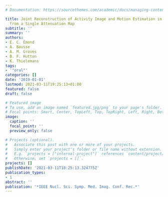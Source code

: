 ```yaml
---
# Documentation: https://sourcethemes.com/academic/docs/managing-content/

title: Joint Reconstruction of Activity Image and Motion Estimation in Dynamic PET
  from a Single Attenuation Map
subtitle: ''
summary: ''
authors:
- É. C. Émond
- A. Bousse
- A. M. Groves
- B. F. Hutton
- K. Thielemans
tags:
- '"oral"'
categories: []
date: '2019-01-01'
lastmod: 2021-03-11T19:25:13+01:00
featured: false
draft: false

# Featured image
# To use, add an image named `featured.jpg/png` to your page's folder.
# Focal points: Smart, Center, TopLeft, Top, TopRight, Left, Right, BottomLeft, Bottom, BottomRight.
image:
  caption: ''
  focal_point: ''
  preview_only: false

# Projects (optional).
#   Associate this post with one or more of your projects.
#   Simply enter your project's folder or file name without extension.
#   E.g. `projects = ["internal-project"]` references `content/project/deep-learning/index.md`.
#   Otherwise, set `projects = []`.
projects: []
publishDate: '2021-03-11T18:25:13.324775Z'
publication_types:
- 1
abstract: ''
publication: '*IEEE Nucl. Sci. Symp. Med. Imag. Conf. Rec.*'
---
```

